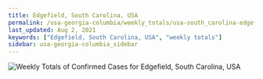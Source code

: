 ```yaml
---
title: Edgefield, South Carolina, USA
permalink: /usa-georgia-columbia/weekly_totals/usa-south_carolina-edgefield-weekly_totals.html
last_updated: Aug 2, 2021
keywords: ["Edgefield, South Carolina, USA", "weekly totals"]
sidebar: usa-georgia-columbia_sidebar
---
```


![Weekly Totals of Confirmed Cases for Edgefield, South Carolina, USA](/covid_tracker/images/graphs/usa-south_carolina-edgefield-weekly_totals_graph.png)
